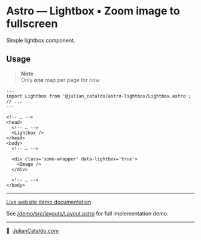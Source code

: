 # Astro — Lightbox • Zoom image to fullscreen

Simple lightbox component.

<!-- ## Installation

```sh
pnpm i @julian_cataldo/astro-lightbox
``` -->

## Usage

> **Note**  
> Only **one** map per page for now

```astro
---
import Lightbox from '@julian_cataldo/astro-lightbox/Lightbox.astro';
// ...
---
```

```astro
<!-- … -->
<head>
  <!-- … -->
  <Lightbox />
</head>
<body>
  <!-- … -->

  <div class='some-wrapper' data-lightbox='true'>
    <Image />
  </div>

  <!-- … -->
</body>
```

<!-- ## Result -->

<!-- ![](../../../docs/foo.png) -->

<!-- ## To do -->

<!-- - [ ]  -->

---

[Live website demo documentation](../demo)

See [/demo/src/layouts/Layout.astro](../../demo/src/layouts/Layout.astro)
for full implementation demo.

---

🔗  [JulianCataldo.com](https://www.juliancataldo.com/)
